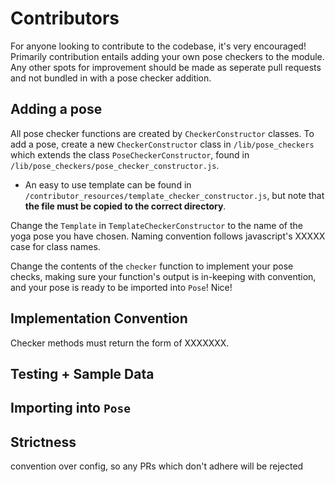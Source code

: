# Contributors
For anyone looking to contribute to the codebase, it's very encouraged! Primarily contribution entails adding your own pose checkers to the module. Any other spots for improvement should be made as seperate pull requests and not bundled in with a pose checker addition.

## Adding a pose

All pose checker functions are created by `CheckerConstructor` classes. To add a pose, create a new `CheckerConstructor` class in `/lib/pose_checkers` which extends the class `PoseCheckerConstructor`, found in `/lib/pose_checkers/pose_checker_constructor.js`.

- An easy to use template can be found in `/contributor_resources/template_checker_constructor.js`, but note that **the file must be copied to the correct directory**.

Change the `Template` in `TemplateCheckerConstructor` to the name of the yoga pose you have chosen. Naming convention follows javascript's XXXXX case for class names.

Change the contents of the `checker` function to implement your pose checks, making sure your function's output is in-keeping with convention, and your pose is ready to be imported into `Pose`! Nice!

## Implementation Convention
Checker methods must return the form of XXXXXXX.

## Testing + Sample Data
## Importing into `Pose`
## Strictness
convention over config, so any PRs which don't adhere will be rejected

